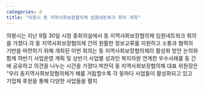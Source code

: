 ```yaml
---
categories: d
title: "의왕시 동 지역사회보장협의체 임원네트워크 회의 개최"
---
```

의왕시는 지난 9월 30일 시청 중회의실에서 동 지역사회보장협의체 임원네트워크 회의를 가졌다.각 동 지역사회보장협의체 간의 원활한 정보교류를 지원하고 소통과 협력의 기반을 마련하기 위해 개최된 이번 회의는 동 지역사회보장협의체의 활성화 방안 논의와 함께 하반기 사업운영 계획 및 상반기 사업별 성과인 복지자원 연계한 우수사례를 동 간에 공유하고 의견을 나누는 시간을 가졌다.박찬덕 동 지역사회보장협의체 대표 위원장은 “우리 동지역사회보장협의체가 해를 거듭할수록 각 동마다 사업들이 활성화되고 있고 기업체 후원을 통해 다양한 사업들을 펼치